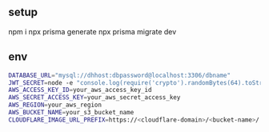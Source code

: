 ## setup

npm i
npx prisma generate
npx prisma migrate dev

## env

```bash
DATABASE_URL="mysql://dhhost:dbpassword@localhost:3306/dbname"
JWT_SECRET=node -e "console.log(require('crypto').randomBytes(64).toString('hex'));"
AWS_ACCESS_KEY_ID=your_aws_access_key_id
AWS_SECRET_ACCESS_KEY=your_aws_secret_access_key
AWS_REGION=your_aws_region
AWS_BUCKET_NAME=your_s3_bucket_name
CLOUDFLARE_IMAGE_URL_PREFIX=https://<cloudflare-domain>/<bucket-name>/
```